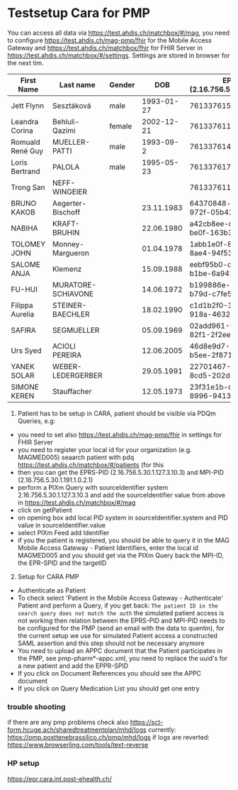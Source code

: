 
Testsetup Cara for PMP
======================

You can access all data via https://test.ahdis.ch/matchbox/#/mag, you need to configure https://test.ahdis.ch/mag-pmp/fhir for the Mobile Access Gateway and
https://test.ahdis.ch/matchbox/fhir for FHIR Server in https://test.ahdis.ch/matchbox/#/settings. Settings are stored in browser for the next tim.

| First Name |  Last name  | Gender  | DOB     | EPR-SPID (2.16.756.5.30.1.127.3.10.3) | MPI-PID (2.16.756.5.30.1.191.1.0.2.1)  | CHUV (2.16.756.5.30.1.196.3.2.1) | usage |
|------------|--------------|---------|---------|---------------------------------------|--------------------------|-------------------------------------------|----------|
| Jett Flynn| Sesztáková        | male       | 1993-01-27 | 761337615758291047                    | c55f4ca7-bd4e-4134-8dcd-56b793ade958             |  MAGMED006 | chuv - demo   |
| Leandra Corina  | Behluli-Qazimi         | female    | 2002-12-21  | 761337611932009095                    | 7a4ec59f-a024-4cfb-bc04-3339c53cb9ac               |  MAGMED005 | chuv - export |
| Romuald René Guy  | MUELLER-PATTI         | male    |1993-09-2  | 761337614574943741                    |    50987ab8-3344-4349-8aaa-cc3bc9d9dec8               |  MAGMED007 | chuv - no appc doc |
| Loris Bertrand  | PALOLA        |   male   | 1995-05-23  | 761337617206922169                    |  68e0258d-20c6-4f6c-8740-00e9e0f0d29f                 |  MAGMED010 | documedis - patient  |
| Trong San  | NEFF-WINGEIER        |      |   | 761337611735842172                    | e7963774-9098-445f-9cab-5d52234b52c3   |  MAGMED011 | documedis - patient |
| BRUNO KAKOB| Aegerter-Bischoff | | 23.11.1983 | 64370848-bed5-46c4-972f-05b410b59235 | 761337613917063504 | CHUV001 | 
| NABIHA| KRAFT-BRUHIN | | 22.06.1980 | a42cb8ee-dc76-428d-be0f-163b38e5d511 | 761337612537863969 | CHUV002 | 
 | TOLOMEY JOHN| Monney-Margueron | | 01.04.1978 | 1abb1e0f-86e1-4a9e-8ae4-94f532cec483 | 761337617150124497 | CHUV003 | 
 | SALOME ANJA| Klemenz | | 15.09.1988 | eebf95b0-d408-44e9-b1be-6a941ea65325 | 761337619872617110 | CHUV004 | 
 | FU-HUI| MURATORE-SCHIAVONE | | 14.06.1972 | b199886e-982f-41a2-b79d-c7fe58c25266 | 761337610975948651 | CHUV005 | 
 | Filippa Aurelia| STEINER-BAECHLER | | 18.02.1990 | c1d1b2f0-377d-4eb4-918a-4632e4c95c7c | 761337616538595232 | CHUV006 | 
 | SAFIRA| SEGMUELLER | | 05.09.1969 | 02add961-9bcf-4ebe-82f1-2f2eeabddc41 | 761337614430418338 | CHUV007 | 
 | Urs Syed | ACIOLI PEREIRA | | 12.06.2005 | 46d8e9d7-3a7f-4ab1-b5ee-2f87175a6490 | 761337610360664012 | CHUV008 | 
 | YANEK SOLAR| WEBER-LEDERGERBER | | 29.05.1991 | 22701467-5f85-4818-8cd5-202d86c4decc | 761337612107906324 | CHUV009 | 
 | SIMONE KEREN | Stauffacher | | 12.05.1973 | 23f31e1b-c483-4f87-8996-9413415552a1 | 761337614443482272 | CHUV010 | 


1. Patient has to be setup in CARA, patient should be visible via PDQm Queries, e.g:

  - you need to set also https://test.ahdis.ch/mag-pmp/fhir in settings for FHIR Server
  - you need to register your local id for your organization (e.g. MAGMED005)
    seaarch patient with pdq https://test.ahdis.ch/matchbox/#/patients (for this 
  - then you can get the EPRS-PID (2.16.756.5.30.1.127.3.10.3) and MPI-PID (2.16.756.5.30.1.191.1.0.2.1)
  - perform a PIXm Query with sourceIdentifier system 2.16.756.5.30.1.127.3.10.3 and add the sourceIdentifier value from above in https://test.ahdis.ch/matchbox/#/mag
  - click on getPatient
  - on opening box add local PID system in sourceIdentifier.system and PID value in sourceIdentifier.value
  - select PIXm Feed add Identifier 
  - if you the patient is registered, you should be able to query it in the MAG Mobile Access Gateway - Patient Identifiers, enter the local id MAGMED005 and you should get via the PIXm Query back the MPI-ID, the EPR-SPID and the targetID




2. Setup for CARA PMP

- Authenticate as Patient 
- To check select 'Patient in the Mobile Access Gateway - Authenticate' Patient and perform a Query, if you get back: `The patient ID in the search query does not match the auth` the simulated patient access is not working then relation between the EPRS-PID and MPI-PID needs to be configured for the PMP (send an email with the data to quentin), for the current setup we use for simulated Patient access a constructed SAML assertion and this step should not be necessary anymore
- You need to upload an APPC document that the Patient participates in the PMP, see pmp-pharm\*-appc.xml, you need to replace the uuid's for a new patient and add the EPPR-SPID
- If you click on Document References you should see the APPC document
- If you click on Query Medication List you should get one entry

### trouble shooting
if there are any pmp problems check also https://sct-form.hcuge.ach/sharedtreatmentplan/mhd/logs currently: https://pmp.posttenebrassilico.ch/pmp/mhd/logs
if logs are reverted: https://www.browserling.com/tools/text-reverse

### HP setup

https://epr.cara.int.post-ehealth.ch/



